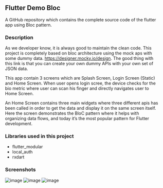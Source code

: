 ## Flutter Demo Bloc 

A GitHub repository which contains the complete source code of the flutter app using Bloc pattern. 

### Description

As we developer know, it is always good to maintain the clean code. This project is completely based on bloc architecture using the mock aps with some dummy data. https://designer.mocky.io/design. The good thing with this link is that you can create your own dummy APIs with your own set of JSON data.

This app contain 3 screens which are Splash Screen, Login Screen (Static) and Home Screen. When user opens login scree, the device checks for the bio metric where user can scan his finger and directly navigates user to Home Screen. 

An Home Screen contains three main widgets where three different apis has been called in order to get the data and display it on the same screen itself. Here the screen demonstrates the BloC pattern where it helps with organizing data flows, and today it’s the most popular pattern for Flutter development.

### Libraries used in this project

- flutter_modular
- local_auth
- rxdart

### Screenshots

![image](https://i.imgur.com/KOmpaYh.jpg})
![image](https://i.imgur.com/BuTyHj7.jpg})
![image](https://i.imgur.com/pzfTckc.jpg})


